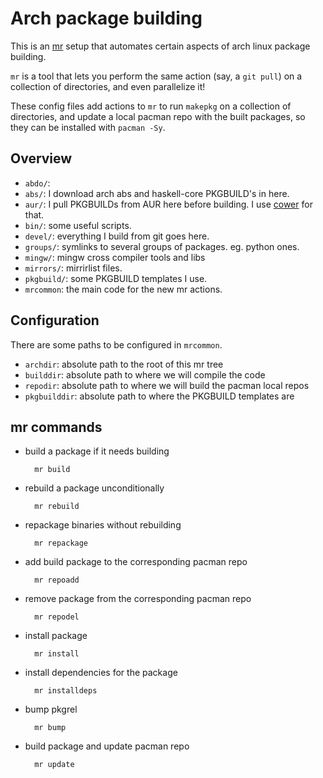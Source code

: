 Arch package building
=====================

This is an [mr](http://myrepos.branchable.com/) setup that automates certain
aspects of arch linux package building.

`mr` is a tool that lets you perform the same action (say, a `git pull`) on a
collection of directories, and even parallelize it!

These config files add actions to `mr` to run `makepkg` on a collection of
directories, and update a local pacman repo with the built packages, so they can
be installed with `pacman -Sy`.


## Overview

- `abdo/`: 
- `abs/`: I download arch abs and haskell-core PKGBUILD's in here.
- `aur/`: I pull PKGBUILDs from AUR here before building. I use [cower](https://github.com/falconindy/cower) for that.
- `bin/`: some useful scripts.
- `devel/`: everything I build from git goes here.
- `groups/`: symlinks to several groups of packages. eg. python ones.
- `mingw/`: mingw cross compiler tools and libs
- `mirrors/`: mirrirlist files.
- `pkgbuild/`: some PKGBUILD templates I use.
- `mrcommon`: the main code for the new mr actions.



## Configuration

There are some paths to be configured in `mrcommon`.
- `archdir`: absolute path to the root of this mr tree
- `builddir`: absolute path to where we will compile the code
- `repodir`: absolute path to where we will build the pacman local repos
- `pkgbuilddir`: absolute path to where the PKGBUILD templates are



## mr commands

- build a package if it needs building

        mr build

- rebuild a package unconditionally

        mr rebuild

- repackage binaries without rebuilding

        mr repackage

- add build package to the corresponding pacman repo

        mr repoadd

- remove package from the corresponding pacman repo

        mr repodel

- install package

        mr install

- install dependencies for the package

        mr installdeps

- bump pkgrel

        mr bump

- build package and update pacman repo

        mr update
